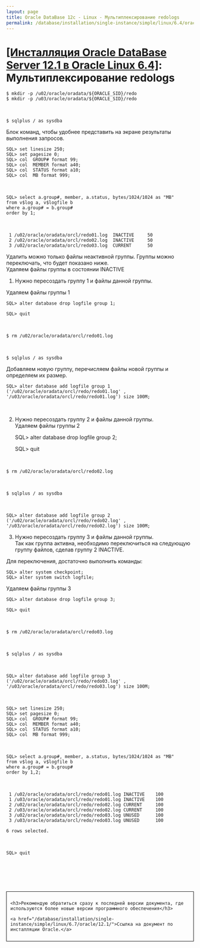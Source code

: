 ```yaml
---
layout: page
title: Oracle DataBase 12c - Linux - Мультиплексирование redologs
permalink: /database/installation/single-instance/simple/linux/6.4/oracle/12.1/oracle-multiplex-redologs/
---
```


# <a href="/database/installation/single-instance/simple/linux/6.4/oracle/12.1/">[Инсталляция Oracle DataBase Server 12.1 в Oracle Linux 6.4]</a>: Мультиплексирование redologs


	$ mkdir -p /u02/oracle/oradata/${ORACLE_SID}/redo
	$ mkdir -p /u03/oracle/oradata/${ORACLE_SID}/redo


<br/>

	$ sqlplus / as sysdba


Блок команд, чтобы удобнее представить на экране результаты выполнения запросов.


	SQL> set linesize 250;
	SQL> set pagesize 0;
	SQL> col  GROUP# format 99;
	SQL> col  MEMBER format a40;
	SQL> col  STATUS format a10;
	SQL> col  MB format 999;

<br/>

	SQL> select a.group#, member, a.status, bytes/1024/1024 as "MB"
	from v$log a, v$logfile b
	where a.group# = b.group#
	order by 1;

<br/>

     1 /u02/oracle/oradata/orcl/redo01.log	INACTIVE     50
     2 /u02/oracle/oradata/orcl/redo02.log	INACTIVE     50
     3 /u02/oracle/oradata/orcl/redo03.log	CURRENT      50


Удалить можно только файлы неактивной группы. Группы можно переключать, что будет показано ниже.  
Удаляем файлы группы в состоянии INACTIVE


1) Нужно пересоздать группу 1 и файлы данной группы.


Удаляем файлы группы 1

	SQL> alter database drop logfile group 1;

	SQL> quit

<br/>

	$ rm /u02/oracle/oradata/orcl/redo01.log



<br/>

	$ sqlplus / as sysdba


Добавляем новую группу, перечисляем файлы новой группы и определяем их размер.

	SQL> alter database add logfile group 1 ('/u02/oracle/oradata/orcl/redo/redo01.log' , '/u03/oracle/oradata/orcl/redo/redo01.log') size 100M;

<br/>

2) Нужно пересоздать группу 2 и файлы данной группы.<br/>
Удаляем файлы группы 2


	SQL> alter database drop logfile group 2;

	SQL> quit

<br/>

	$ rm /u02/oracle/oradata/orcl/redo02.log



<br/>

	$ sqlplus / as sysdba

<br/>

	SQL> alter database add logfile group 2 ('/u02/oracle/oradata/orcl/redo/redo02.log' , '/u03/oracle/oradata/orcl/redo/redo02.log') size 100M;


3) Нужно пересоздать группу 3 и файлы данной группы.<br/>
Так как группа активна, необходимо переключиться на следующую группу файлов, сделав группу 2 INACTIVE.


Для переключения, достаточно выполнить команды:


	SQL> alter system checkpoint;
	SQL> alter system switch logfile;


Удаляем файлы группы 3

	SQL> alter database drop logfile group 3;

	SQL> quit

<br/>

	$ rm /u02/oracle/oradata/orcl/redo03.log


<br/>

	$ sqlplus / as sysdba

<br/>

	SQL> alter database add logfile group 3 ('/u02/oracle/oradata/orcl/redo/redo03.log' , '/u03/oracle/oradata/orcl/redo/redo03.log') size 100M;

<br/>


	SQL> set linesize 250;
	SQL> set pagesize 0;
	SQL> col  GROUP# format 99;
	SQL> col  MEMBER format a40;
	SQL> col  STATUS format a10;
	SQL> col  MB format 999;

<br/>

	SQL> select a.group#, member, a.status, bytes/1024/1024 as "MB"
	from v$log a, v$logfile b
	where a.group# = b.group#
	order by 1,2;



<br/>

     1 /u02/oracle/oradata/orcl/redo/redo01.log INACTIVE    100
     1 /u03/oracle/oradata/orcl/redo/redo01.log INACTIVE    100
     2 /u02/oracle/oradata/orcl/redo/redo02.log CURRENT     100
     2 /u03/oracle/oradata/orcl/redo/redo02.log CURRENT     100
     3 /u02/oracle/oradata/orcl/redo/redo03.log UNUSED	    100
     3 /u03/oracle/oradata/orcl/redo/redo03.log UNUSED	    100

	6 rows selected.

<br/>

	SQL> quit


<br/><br/>
<br/><br/>


<div style="padding:10px; border:thin solid black;">

	<h3>Рекомендую обратиться сразу к последней версии документа, где используются более новые версии программного обеспечения</h3>

    <a href="/database/installation/single-instance/simple/linux/6.7/oracle/12.1/">Ссылка на документ по инсталляции Oracle.</a>

</div>
